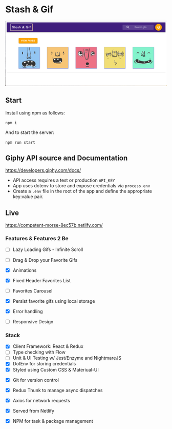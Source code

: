 # Stash & Gif

![alt text](src/assets/stashandgif.png)


## Start

Install using npm as follows:
``` 
npm i  
```

And to start the server: 
```
npm run start

```

## Giphy API source and Documentation

https://developers.giphy.com/docs/


* API access requires a test or production ```API_KEY```
* App uses dotenv to store and expose credentials via ```process.env```
* Create a ```.env``` file in the root of the app and define the appropriate key:value pair.


## Live

https://competent-morse-8ec57b.netlify.com/


### Features & Features 2 Be
- [ ] Lazy Loading Gifs - Infinite Scroll
- [ ] Drag & Drop your Favorite Gifs
- [X] Animations
- [X] Fixed Header Favorites List
- [ ] Favorites Carousel
- [X] Persist favorite gifs using local storage
- [X] Error handling
- [ ] Responsive Design


### Stack
- [X] Client Framework: React & Redux
- [ ] Type checking with Flow
- [ ] Unit & UI Testing w/ Jest/Enzyme and NightmareJS
- [X] DotEnv for storing credentials
- [X] Styled using Custom CSS & Materiual-UI
* [X] Git for version control
* [X] Redux Thunk to manage async dispatches
* [X] Axios for network requests
* [X] Served from Netlify
* [X] NPM for task & package management


